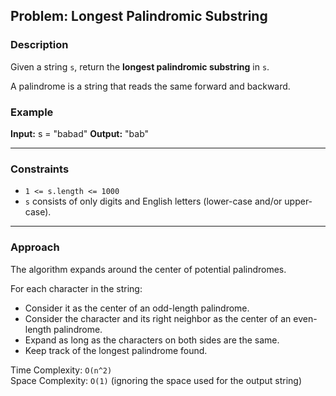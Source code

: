 ## Problem: Longest Palindromic Substring

### Description

Given a string `s`, return the **longest palindromic substring** in `s`.

A palindrome is a string that reads the same forward and backward.

### Example

**Input:**
s = "babad"
**Output:**
"bab"

---

### Constraints

- `1 <= s.length <= 1000`
- `s` consists of only digits and English letters (lower-case and/or upper-case).

---

### Approach

The algorithm expands around the center of potential palindromes.

For each character in the string:
- Consider it as the center of an odd-length palindrome.
- Consider the character and its right neighbor as the center of an even-length palindrome.
- Expand as long as the characters on both sides are the same.
- Keep track of the longest palindrome found.

Time Complexity: `O(n^2)`  
Space Complexity: `O(1)` (ignoring the space used for the output string)

